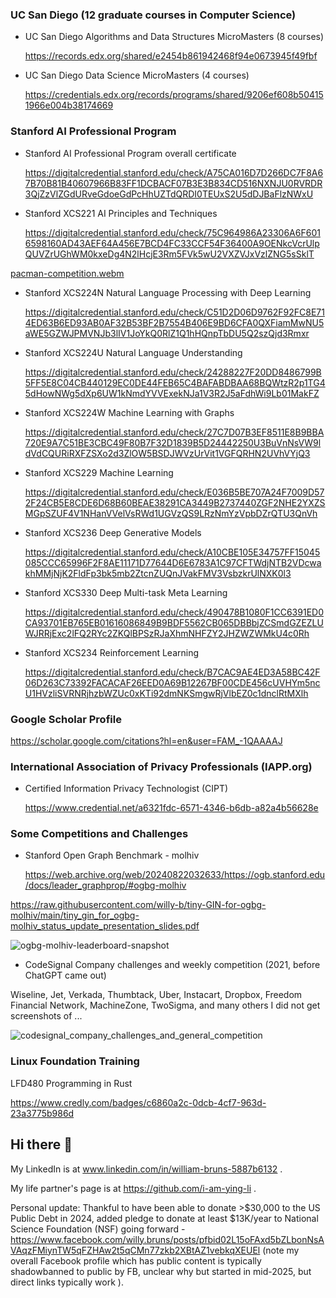 ### UC San Diego (12 graduate courses in Computer Science)
- UC San Diego Algorithms and Data Structures MicroMasters (8 courses)

  https://records.edx.org/shared/e2454b861942468f94e0673945f49fbf

- UC San Diego Data Science MicroMasters (4 courses)

  https://credentials.edx.org/records/programs/shared/9206ef608b504151966e004b38174669

### Stanford AI Professional Program

- Stanford AI Professional Program overall certificate

  https://digitalcredential.stanford.edu/check/A75CA016D7D266DC7F8A67B70B81B40607966B83FF1DCBACF07B3E3B834CD516NXNJU0RVRDR3QjZzVlZGdURveGdoeGdPcHhUZTdQRDI0TEUxS2U5dDJBaFlzNWxU

- Stanford XCS221 AI Principles and Techniques

  https://digitalcredential.stanford.edu/check/75C964986A23306A6F6016598160AD43AEF64A456E7BCD4FC33CCF54F36400A9OENkcVcrUlpQUVZrUGhWM0kxeDg4N2lHcjE3Rm5FVk5wU2VXZVJxVzlZNG5sSklT

[pacman-competition.webm](https://github.com/user-attachments/assets/ec820d5a-2d13-4c17-ab75-841b017094c1)


- Stanford XCS224N Natural Language Processing with Deep Learning

  https://digitalcredential.stanford.edu/check/C51D2D06D9762F92FC8E714ED63B6ED93AB0AF32B53BF2B7554B406E9BD6CFA0QXFiamMwNU5aWE5GZWJPMVNJb3lIV1JoYkQ0RlZ1Q1hHQnpTbDU5Q2szQjd3Rmxr

- Stanford XCS224U Natural Language Understanding

  https://digitalcredential.stanford.edu/check/24288227F20DD8486799B5FF5E8C04CB440129EC0DE44FEB65C4BAFABDBAA68BQWtzR2p1TG45dHowNWg5dXp6UW1kNmdYVVExekNJa1V3R2J5aFdhWi9Lb01MakFZ

- Stanford XCS224W Machine Learning with Graphs

  https://digitalcredential.stanford.edu/check/27C7D07B3EF8511E8B9BBA720E9A7C51BE3CBC49F80B7F32D1839B5D24442250U3BuVnNsVW9ldVdCQURiRXFZSXo2d3ZlOW5BSDJWVzUrVit1VGFQRHN2UVhVYjQ3

- Stanford XCS229 Machine Learning

  https://digitalcredential.stanford.edu/check/E036B5BE707A24F7009D572F24CB5E8CDE6D68B60BEAE38291CA3449B2737440ZGF2NHE2YXZSMGpSZUF4V1NHanVVelVsRWd1UGVzQS9LRzNmYzVpbDZrQTU3QnVh

- Stanford XCS236 Deep Generative Models

  https://digitalcredential.stanford.edu/check/A10CBE105E34757FF15045085CCC65996F2F8AE11171D77644D6E6783A1C97CFTWdjNTB2VDcwakhMMjNjK2FldFp3bk5mb2ZtcnZUQnJVakFMV3VsbzkrUlNXK0l3

- Stanford XCS330 Deep Multi-task Meta Learning

  https://digitalcredential.stanford.edu/check/490478B1080F1CC6391ED0CA93701EB765EB01616086849B9BDF5562CB065DBBbjZCSmdGZEZLUWJRRjExc2lFQ2RYc2ZKQlBPSzRJaXhmNHFZY2JHZWZWMkU4c0Rh

- Stanford XCS234 Reinforcement Learning

  https://digitalcredential.stanford.edu/check/B7CAC9AE4ED3A58BC42F06D263C73392FACACAF26EED0A69B12267BF00CDE456cUVHYm5ncU1HVzliSVRNRjhzbWZUc0xKTi92dmNKSmgwRjVlbEZ0c1dnclRtMXlh
  
### Google Scholar Profile

https://scholar.google.com/citations?hl=en&user=FAM_-1QAAAAJ

### International Association of Privacy Professionals (IAPP.org)

- Certified Information Privacy Technologist (CIPT)

  https://www.credential.net/a6321fdc-6571-4346-b6db-a82a4b56628e


### Some Competitions and Challenges

- Stanford Open Graph Benchmark - molhiv

  https://web.archive.org/web/20240822032633/https://ogb.stanford.edu/docs/leader_graphprop/#ogbg-molhiv

https://raw.githubusercontent.com/willy-b/tiny-GIN-for-ogbg-molhiv/main/tiny_gin_for_ogbg-molhiv_status_update_presentation_slides.pdf

![ogbg-molhiv-leaderboard-snapshot](https://github.com/user-attachments/assets/10fd91d6-ca4a-4304-9c96-7c574f0cbd04)

- CodeSignal Company challenges and weekly competition (2021, before ChatGPT came out)

Wiseline, Jet, Verkada, Thumbtack, Uber, Instacart, Dropbox, Freedom Financial Network, MachineZone, TwoSigma, and many others I did not get screenshots of ...

![codesignal_company_challenges_and_general_competition](https://github.com/user-attachments/assets/fd517aaa-ac97-4708-a880-5347dac7a04c)

### Linux Foundation Training

LFD480 Programming in Rust

https://www.credly.com/badges/c6860a2c-0dcb-4cf7-963d-23a3775b986d

## Hi there 👋

My LinkedIn is at www.linkedin.com/in/william-bruns-5887b6132 .

My life partner's page is at https://github.com/i-am-ying-li .

Personal update:
Thankful to have been able to donate >$30,000 to the US Public Debt in 2024, added pledge to donate at least $13K/year to National Science Foundation (NSF) going forward - https://www.facebook.com/willy.bruns/posts/pfbid02L15oFAxd5bZLbonNsAVAqzFMiynTW5qFZHAw2t5qCMn77zkb2XBtAZ1vebkqXEUEl (note my overall Facebook profile which has public content is typically shadowbanned to public by FB, unclear why but started in mid-2025, but direct links typically work ).
